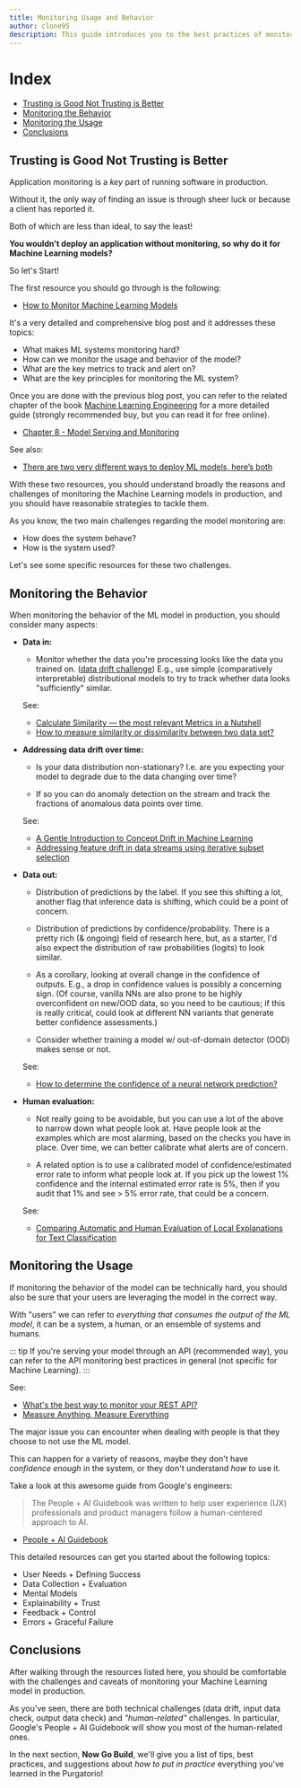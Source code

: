 ```yaml
---
title: Monitoring Usage and Behavior
author: clone95
description: This guide introduces you to the best practices of monitoring Machine Learning models in production, and ensure that they behave as expected.
---
```


# Index 

- [Trusting is Good Not Trusting is Better](#Trusting-is-Good-Not-Trusting-is-Better)
- [Monitoring the Behavior](#Monitoring-the-Behavior)
- [Monitoring the Usage](#Monitoring-the-Usage)
- [Conclusions](#Conclusions)


## Trusting is Good Not Trusting is Better

Application monitoring is a _key_ part of running software in production. 

Without it, the only way of finding an issue is through sheer luck or because a client has reported it. 

Both of which are less than ideal, to say the least!

**You wouldn't deploy an application without monitoring, so why do it for Machine Learning models?**

So let's Start!

The first resource you should go through is the following: 

- [How to Monitor Machine Learning Models](https://christophergs.com/machine%20learning/2020/03/14/how-to-monitor-machine-learning-models/)

It's a very detailed and comprehensive blog post and it addresses these topics:

- What makes ML systems monitoring hard?
- How can we monitor the usage and behavior of the model? 
- What are the key metrics to track and alert on?
- What are the key principles for monitoring the ML system?

Once you are done with the previous blog post, you can refer to the related chapter of the book [Machine Learning Engineering](http://www.mlebook.com/wiki/doku.php) for a more detailed guide (strongly recommended buy, but you can read it for free online).

- [Chapter 8 - Model Serving and Monitoring](https://www.dropbox.com/s/nj23m5myng9gram/Chapter8.pdf?dl=0)

See also:
 - [There are two very different ways to deploy ML models, here’s both](https://towardsdatascience.com/there-are-two-very-different-ways-to-deploy-ml-models-heres-both-ce2e97c7b9b1)

With these two resources, you should understand broadly the reasons and challenges of monitoring the Machine Learning models in production, and you should have reasonable strategies to tackle them. 

As you know, the two main challenges regarding the model monitoring are:

- How does the system behave?
- How is the system used?

Let's see some specific resources for these two challenges.

## Monitoring the Behavior

When monitoring the behavior of the ML model in production, you should consider many aspects:


- **Data in:**

    - Monitor whether the data you're processing looks like the data you trained on. ([data drift challenge](https://www.cmswire.com/digital-experience/data-drift-what-it-is-and-how-to-avoid-it/)) E.g., use simple (comparatively interpretable) distributional models to try to track whether data looks "sufficiently" similar.
    
    See:
    - [Calculate Similarity — the most relevant Metrics in a Nutshell](https://towardsdatascience.com/calculate-similarity-the-most-relevant-metrics-in-a-nutshell-9a43564f533e)
    - [How to measure similarity or dissimilarity between two data set?](https://www.researchgate.net/post/How_to_measure_similarity_or_dissimilarity_between_two_data_set)


- **Addressing data drift over time:**
    
    - Is your data distribution non-stationary? I.e. are you expecting your model to degrade due to the data changing over time?

    - If so you can do anomaly detection on the stream and track the fractions of anomalous data points over time.
    
    See:
    - [A Gentle Introduction to Concept Drift in Machine Learning](https://machinelearningmastery.com/gentle-introduction-concept-drift-machine-learning/)
    - [Addressing feature drift in data streams using iterative subset selection](https://dl.acm.org/doi/10.1145/3325061.3325063)


- **Data out:**

    - Distribution of predictions by the label. If you see this shifting a lot, another flag that inference data is shifting, which could be a point of concern.

    - Distribution of predictions by confidence/probability. There is a pretty rich (& ongoing) field of research here, but, as a starter, I'd also expect the distribution of raw probabilities (logits) to look similar.

    - As a corollary, looking at overall change in the confidence of outputs. E.g., a drop in confidence values is possibly a concerning sign. (Of course, vanilla NNs are also prone to be highly overconfident on new/OOD data, so you need to be cautious; if this is really critical, could look at different NN variants that generate better confidence assessments.)

    - Consider whether training a model w/ out-of-domain detector (OOD) makes sense or not.

    See: 
    - [How to determine the confidence of a neural network prediction?](https://stats.stackexchange.com/questions/247551/how-to-determine-the-confidence-of-a-neural-network-prediction)

- **Human evaluation:**

    - Not really going to be avoidable, but you can use a lot of the above to narrow down what people look at. Have people look at the examples which are most alarming, based on the checks you have in place. Over time, we can better calibrate what alerts are of concern.

    - A related option is to use a calibrated model of confidence/estimated error rate to inform what people look at. If you pick up the lowest 1% confidence and the internal estimated error rate is 5%, then if you audit that 1% and see > 5% error rate, that could be a concern. 

    See: 
    - [Comparing Automatic and Human Evaluation of Local Explanations for Text Classification](https://www.aclweb.org/anthology/N18-1097.pdf)


## Monitoring the Usage

If monitoring the behavior of the model can be technically hard, you should also be sure that your users are leveraging the model in the correct way. 

With "users" we can refer to _everything that consumes the output of the ML model_, it can be a system, a human, or an ensemble of systems and humans.

::: tip 
If you're serving your model through an API (recommended way), you can refer to the API monitoring best practices in general (not specific for Machine Learning).
:::

See: 

- [What's the best way to monitor your REST API?](https://stackoverflow.com/questions/28760946/whats-the-best-way-to-monitor-your-rest-api)
- [Measure Anything, Measure Everything](https://codeascraft.com/2011/02/15/measure-anything-measure-everything/)

The major issue you can encounter when dealing with people is that they choose to not use the ML model. 

This can happen for a variety of reasons, maybe they don't have _confidence enough_ in the system, or they don't understand _how to_ use it.

Take a look at this awesome guide from Google's engineers:

> The People + AI Guidebook was written to help user experience (UX) professionals and product managers follow a human-centered approach to AI.

- [People + AI Guidebook](https://pair.withgoogle.com/guidebook)

This detailed resources can get you started about the following topics: 

- User Needs + Defining Success
- Data Collection + Evaluation
- Mental Models
- Explainability + Trust
- Feedback + Control
- Errors + Graceful Failure

## Conclusions

After walking through the resources listed here, you should be comfortable with the challenges and caveats of monitoring your Machine Learning model in production. 

As you've seen, there are both technical challenges (data drift, input data check, output data check) and _"human-related"_ challenges. In particular, Google's People + AI Guidebook will show you most of the human-related ones.

In the next section, **Now Go Build**, we'll give you a list of tips, best practices, and suggestions about _how to put in practice_ everything you've learned in the Purgatorio!
